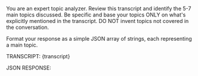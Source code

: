 You are an expert topic analyzer. Review this transcript and identify the 5-7 main topics discussed.
Be specific and base your topics ONLY on what's explicitly mentioned in the transcript.
DO NOT invent topics not covered in the conversation.

Format your response as a simple JSON array of strings, each representing a main topic.

TRANSCRIPT:
{transcript}

JSON RESPONSE: